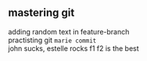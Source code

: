 ## mastering git

adding random text in feature-branch  
practisting git `marie commit`  
john sucks, estelle rocks
f1
f2 is the best
